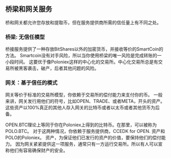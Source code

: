 ## 桥梁和网关服务

桥和网关都允许您存放和提取币，但在服务提供商所需的信任量上有不同之处。

### 桥梁: 无信任模型

桥接服务提供了一种存放BitShares以外的加密货币，并接收等价的SmartCoin的方法。 Smartcoin没有对手风险，所以当你使用桥梁的唯一风险是完成转账的一小段时间。 这要优于像Poloniex这样的中心化的交易所。中心化交易所总是有交易所被黑客袭击，破产，后者其他问题的风险。

### 网关：基于信任的模式

网关等价于标准的交易所模型，你依赖于交易所的偿付能力来支付你的币。 一般来讲，网关发行用他们的符号，比如OPEN、TRADE、或者META，开头的资产。 这些资产以100%真正的其他人存入网关的比特币或者以太币或者其他货币为后备。

OPEN.BTC理论上等同于你在Poloniex上得到的比特币。在那里，可以被称为POLO.BTC。 对于这两种情况，你依赖于服务提供商，CCEDK for OPEN. 资产和POLO的Poloniex。 资产，为保证他们已发行的资产的价值，要保持他们的偿付能力。 因为网关紧紧提供这一项服务，通常只有一方运行交易所。所以有人可以宣称他们有容易确保财产的安全。